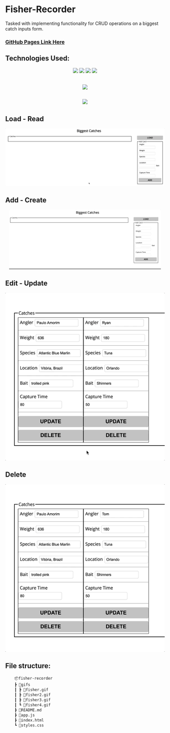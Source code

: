 # Fisher-Recorder
Tasked with implementing functionality for CRUD operations on a biggest catch inputs form. 

### [GitHub Pages Link Here](https://rdrachenberg.github.io/fisher-recorder/)

## Technologies Used:
<p align='center'>
    <img src='https://img.shields.io/badge/JavaScript-88.6%25-green'> 
    <img src='https://img.shields.io/badge/HTML-6.2%25-orange'> <img src='https://img.shields.io/badge/CSS-5.2%25-purple'>
    <img src='https://img.shields.io/github/license/rdrachenberg/fisher-recorder?color=blue&logo=MIT'>
</p>
<h2 align='center'>
    <a href='https://fisher-game.firebaseio.com/catches.json'>
        <img src='https://img.shields.io/badge/Database-Firebase-red'>
    </a>
    <p>
        <a href='https://rdrachenberg.github.io/fisher-recorder/'>
            <img src='https://img.shields.io/static/v1?label=Demo&message=Here&color=blue'>
        </a>
    </p>
</h2>

## Load - Read
<p align="center">
    <img src="./gifs/fisher.gif">
</p>

## Add - Create
<p align="center">
    <img src="./gifs/fisher2.gif">
</p>

## Edit - Update
<p align="center">
    <img src="./gifs/fisher3.gif">
</p>

## Delete
<p align="center">
    <img src="./gifs/fisher4.gif">
</p>

## File structure:

        📦fisher-recorder
        ┣ 📂gifs
        ┃ ┣ 📜fisher.gif
        ┃ ┣ 📜fisher2.gif
        ┃ ┣ 📜fisher3.gif
        ┃ ┗ 📜fisher4.gif
        ┣ 📜README.md
        ┣ 📜app.js
        ┣ 📜index.html
        ┗ 📜styles.css